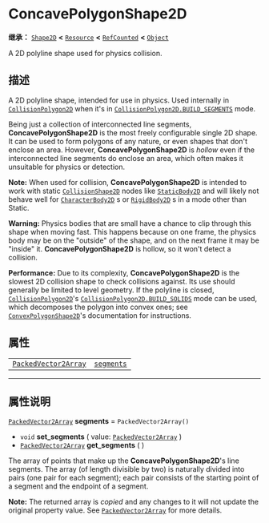 <!-- ⚠ 请勿编辑本文件 ⚠ -->
<!-- 本文档使用脚本从 WeDot 引擎源码仓库生成。 -->
<!-- 生成脚本：https://github.com/WeDot-Engine/WeDot/tree/4.3/doc/tools/make_md.py； -->
<!-- 原文件：https://github.com/WeDot-Engine/WeDot/tree/4.3/doc/classes/ConcavePolygonShape2D.xml。 -->

<div id="_class_concavepolygonshape2d"></div>

# ConcavePolygonShape2D

**继承：** [`Shape2D`](class_shape2d.md) **<** [`Resource`](class_resource.md) **<** [`RefCounted`](class_refcounted.md) **<** [`Object`](class_object.md)

A 2D polyline shape used for physics collision.

## 描述

A 2D polyline shape, intended for use in physics. Used internally in [`CollisionPolygon2D`](class_collisionpolygon2d.md) when it's in [`CollisionPolygon2D.BUILD_SEGMENTS`](class_collisionpolygon2d.md#class_collisionpolygon2d_constant_build_segments) mode.

Being just a collection of interconnected line segments, **ConcavePolygonShape2D** is the most freely configurable single 2D shape. It can be used to form polygons of any nature, or even shapes that don't enclose an area. However, **ConcavePolygonShape2D** is *hollow* even if the interconnected line segments do enclose an area, which often makes it unsuitable for physics or detection.

 **Note:** When used for collision, **ConcavePolygonShape2D** is intended to work with static [`CollisionShape2D`](class_collisionshape2d.md) nodes like [`StaticBody2D`](class_staticbody2d.md) and will likely not behave well for [`CharacterBody2D`](class_characterbody2d.md) s or [`RigidBody2D`](class_rigidbody2d.md) s in a mode other than Static.

 **Warning:** Physics bodies that are small have a chance to clip through this shape when moving fast. This happens because on one frame, the physics body may be on the "outside" of the shape, and on the next frame it may be "inside" it. **ConcavePolygonShape2D** is hollow, so it won't detect a collision.

 **Performance:** Due to its complexity, **ConcavePolygonShape2D** is the slowest 2D collision shape to check collisions against. Its use should generally be limited to level geometry. If the polyline is closed, [`CollisionPolygon2D`](class_collisionpolygon2d.md)'s [`CollisionPolygon2D.BUILD_SOLIDS`](class_collisionpolygon2d.md#class_collisionpolygon2d_constant_build_solids) mode can be used, which decomposes the polygon into convex ones; see [`ConvexPolygonShape2D`](class_convexpolygonshape2d.md)'s documentation for instructions.

## 属性

|||
|:-:|:--|
| [`PackedVector2Array`](class_packedvector2array.md) | [`segments`](class_concavepolygonshape2d.md#class_concavepolygonshape2d_property_segments) | ``PackedVector2Array()`` |

<!-- rst-class:: classref-section-separator -->

---

## 属性说明

<div id="_class_concavepolygonshape2d_property_segments"></div>

[`PackedVector2Array`](class_packedvector2array.md) **segments** = ``PackedVector2Array()`` <div id="class_concavepolygonshape2d_property_segments"></div>

- `void` **set_segments** ( value: [`PackedVector2Array`](class_packedvector2array.md) )
- [`PackedVector2Array`](class_packedvector2array.md) **get_segments** ( )

The array of points that make up the **ConcavePolygonShape2D**'s line segments. The array (of length divisible by two) is naturally divided into pairs (one pair for each segment); each pair consists of the starting point of a segment and the endpoint of a segment.

**Note:** The returned array is *copied* and any changes to it will not update the original property value. See [`PackedVector2Array`](class_packedvector2array.md) for more details.

[^virtual]: 本方法通常需要用户覆盖才能生效。
[^const]: 本方法无副作用，不会修改该实例的任何成员变量。
[^vararg]: 本方法除了能接受在此处描述的参数外，还能够继续接受任意数量的参数。
[^constructor]: 本方法用于构造某个类型。
[^static]: 调用本方法无需实例，可直接使用类名进行调用。
[^operator]: 本方法描述的是使用本类型作为左操作数的有效运算符。
[^bitfield]: 这个值是由下列位标志构成位掩码的整数。
[^void]: 无返回值。
